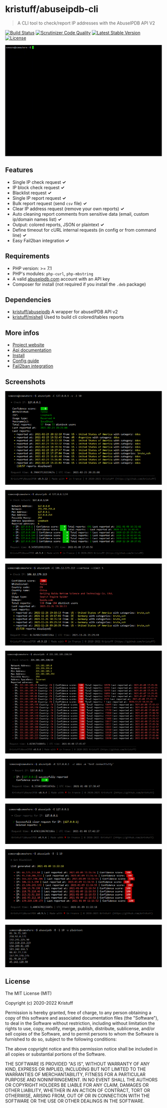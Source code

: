 # kristuff/abuseipdb-cli
> A CLI tool to check/report IP addresses with the AbuseIPDB API V2

[![Build Status](https://scrutinizer-ci.com/g/kristuff/abuseipdb-cli/badges/build.png?b=master)](https://scrutinizer-ci.com/g/kristuff/abuseipdb-cli/build-status/master)
[![Scrutinizer Code Quality](https://scrutinizer-ci.com/g/kristuff/abuseipdb-cli/badges/quality-score.png?b=master)](https://scrutinizer-ci.com/g/kristuff/abuseipdb-cli/?branch=master)
[![Latest Stable Version](https://poser.pugx.org/kristuff/abuseipdb-cli/v/stable)](https://packagist.org/packages/kristuff/abuseipdb-cli)
[![License](https://poser.pugx.org/kristuff/abuseipdb-cli/license)](https://packagist.org/packages/kristuff/abuseipdb-cli)

[![sample-report](doc/sample-check.gif)](https://kristuff.fr/projects/abuseipdbcli)

Features
--------
- Single IP check request **✓** 
- IP block check request **✓** 
- Blacklist request **✓** 
- Single IP report request **✓** 
- Bulk report request (send `csv` file) **✓** 
- Clear IP address request (remove your own reports) **✓**
- Auto cleaning report comments from sensitive data (email, custom ip/domain names list)  **✓** 
- Output: colored reports, JSON or plaintext **✓** 
- Define timeout for cURL internal requests (in config or from command line) **✓**
- Easy Fail2ban integration **✓** 

Requirements
------------
- PHP version: >= 7.1
- PHP's modules: `php-curl`, `php-mbstring`  
- A valid [abuseipdb.com](https://abuseipdb.com) account with an API key
- Composer for install (not required if you install the `.deb` package)

Dependencies
------------
- [kristuff/abuseipdb](https://github.com/kristuff/abuseipdb) A wrapper for abuseIPDB API v2
- [kristuff/mishell](https://github.com/kristuff/mishell) Used to build cli colored/tables reports

More infos
----------
- [Project website](https://kristuff.fr/projects/abuseipdbcli)
- [Api documentation](https://kristuff.fr/projects/abuseipdbcli/doc)
- [Install](https://kristuff.fr/projects/abuseipdbcli/technical#install)
- [Config guide](https://kristuff.fr/projects/abuseipdbcli/technical#configuration)
- [Fail2ban integration](https://kristuff.fr/projects/abuseipdbcli/technical#fail2ban)

Screenshots
-----------

![sample-check-internal-ip](doc/sample-check-internal-ip.png)

![sample-checkblock-internal-ip](doc/sample-checkblock-internal-ip.png)

![sample-check-bad-ip](doc/sample-check-bad-ip.png)

![sample-checkblock-bad-ip](doc/sample-checkblock-bad-ip.png)

![sample-report-internal-ip](doc/sample-report-internal-ip.png)

![sample-sample-clear-internal-ip](doc/sample-clear-internal-ip.png)

![sample-blacklist](doc/sample-blacklist.png)

![sample-blacklist-plaintext](doc/sample-blacklist-plaintext.png)

License
-------

The MIT License (MIT)

Copyright (c) 2020-2022 Kristuff

Permission is hereby granted, free of charge, to any person obtaining a copy
of this software and associated documentation files (the "Software"), to deal
in the Software without restriction, including without limitation the rights
to use, copy, modify, merge, publish, distribute, sublicense, and/or sell
copies of the Software, and to permit persons to whom the Software is
furnished to do so, subject to the following conditions:

The above copyright notice and this permission notice shall be included in
all copies or substantial portions of the Software.

THE SOFTWARE IS PROVIDED "AS IS", WITHOUT WARRANTY OF ANY KIND, EXPRESS OR
IMPLIED, INCLUDING BUT NOT LIMITED TO THE WARRANTIES OF MERCHANTABILITY,
FITNESS FOR A PARTICULAR PURPOSE AND NONINFRINGEMENT. IN NO EVENT SHALL THE
AUTHORS OR COPYRIGHT HOLDERS BE LIABLE FOR ANY CLAIM, DAMAGES OR OTHER
LIABILITY, WHETHER IN AN ACTION OF CONTRACT, TORT OR OTHERWISE, ARISING FROM,
OUT OF OR IN CONNECTION WITH THE SOFTWARE OR THE USE OR OTHER DEALINGS IN
THE SOFTWARE.

